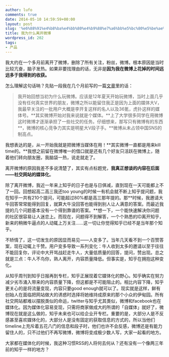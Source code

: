 ```yaml
---
author: lufo
comments: true
date: 2014-05-10 14:59:59+00:00
layout: post
slug: '%e6%88%91%e4%b8%ba%e4%bb%80%e4%b9%88%e7%a6%bb%e5%bc%80%e5%be%ae%e5%8d%9a'
title: 我为什么离开微博
wordpress_id: 202
tags:
- 产品
---
```


我大约在一个多月前离开了微博，删除了所有关注，粉丝，微博。根本原因是当时比较亢奋，脑子发热。如果非要找理由的话，无非是**因为我在微博上花掉的时间远远多于我得到的收获。**

怎么理解这句话呐？先贴一段我在几个月前写的一篇[文章](http://lufo816.duapp.com/?p=136)里的话：


<blockquote>我开始回想当初为什么玩微博。应该是12年夏天开始玩微博，当时上面几乎没有任何真实世界的朋友，微博之所以能留住我正是因为上面的媒体大V，我最早关注的一批用户大概是李开复这样的名人以及36氪，虎扑这样的媒体号。**其实微博开始对我来说就是个媒体。**上了大学很多同学在用微博这时微博才逐渐承担了一些社交的任务。仔细想来，那写只有微博有的东西**，微博的核心竞争力其实是明星大V段子手。**微博从未占领中国SNS的制高点。</blockquote>


我想表达的是，从一开始我就是把微博当媒体在用！**其实微博一直都是用来kill time的。**我想之前留在微博唯一的借口就是还有几个好友只活跃在微博上，随着他们转向朋友圈，我脑袋一热，说走就走了。

离开微博的原因我差不多说清楚了，其实有点标题党，**我真正想谈的内容在后面——社交网站的媒体化**。

除了离开微博，我近一年来上知乎的日子也是与日俱减，直到现在一天可能都上不了一回。回想起高二高三我还too young的时候一有机会就不断上知乎提问题，我在知乎一共有210个提问，可能超过80%都是高三那年提的。那**时候，我邀请大牛回答常常能得到回复，就算大牛没回答也能得到别人让人满意的答案。而最近我提的几个问题基本没有一个得到靠谱的答案。**想一下，一个能快速解决你问题的社区很容易让人迷恋上。而现在，问题得不到解答，一个个熟悉的ID离开知乎，新来的稍微牛逼点的人动辄上万关注……这一切让你觉得知乎已经不是当年那个知乎。

不矫情了，这一切发生的原因显而易见——人变多了。当年几天看不到一个百赞答案，现在动辄上千赞。用户变多导致一系列变化：牛人收到太多的邀请以至于往往不能回复你，评论中大开骂战赶走牛人，大量低质量的回答，提问，赞出现。总之就是三点：牛人不鸟你，熟人离开，内容质量降低。但事实是，知乎在拥抱这种变化。

从知乎周刊到知乎日报再到专栏，知乎正展现着它媒体化的野心。知乎确实在努力减少劣币涌入带来的内容质量下降，但这都是不可能阻止的。相比内容下降，知乎更关心的是将流量变现，内容只要good enough就可以了。现实就是这样，鲜有创始人在面临把网站做大的诱惑时选择将她维持成原来的那个小众的伊甸园。所有社交网站都难以摆脱类似的命运，twitter与知乎尤其类似，微博和facebook也在媒体化。因为媒体化容易变现，只需将商家做成大的所谓的「自媒体」就好了，微博现在就是这么做的，知乎未来也可以给企业开专栏。重要的是，大部分人是不反感甚至喜欢媒体化的，大部分人是没有固定的获取信息的方式的，所以当他们timeline上充斥着五花八门的信息和段子时，他们也许不会反感，微博还是有能力留住人的，只不过他们不再写微博，微博将变成极少数人写，大家一起看的地方。

大家都在媒体化的时候，我这种习惯RSS的人将何去何从？还有没有一个像两三年前的知乎一样的地方？
